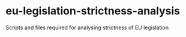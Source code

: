 # eu-legislation-strictness-analysis
Scripts and files required for analysing strictness of EU legislation
